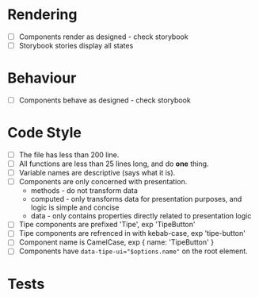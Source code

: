 # **Rendering**

* [ ] Components render as designed - check storybook
* [ ] Storybook stories display all states

# **Behaviour**

* [ ] Components behave as designed - check storybook

# **Code Style**

* [ ] The file has less than 200 line.
* [ ] All functions are less than 25 lines long, and do **one** thing.
* [ ] Variable names are descriptive (says what it is).
* [ ] Components are only concerned with presentation.
  * methods - do not transform data
  * computed - only transforms data for presentation purposes, and logic is simple and concise
  * data - only contains properties directly related to presentation logic
* [ ] Tipe components are prefixed 'Tipe', exp 'TipeButton'
* [ ] Tipe components are refrenced in <templates> with kebab-case, exp 'tipe-button'
* [ ] Component name is CamelCase, exp { name: 'TipeButton' }
* [ ] Components have `data-tipe-ui="$options.name"` on the root element.

# Tests

**<template>**

* [ ] tests `data-tipe-ui` on root is as expected
* [ ] snapshot test - should render to string

**:props**

* [ ] all props are tested

**@events**

* [ ] all events are tested

# README

**:props**

* [ ] all props are clearly described and easy to understand

**@events**

* [ ] all events are clearly described and easy to understand
